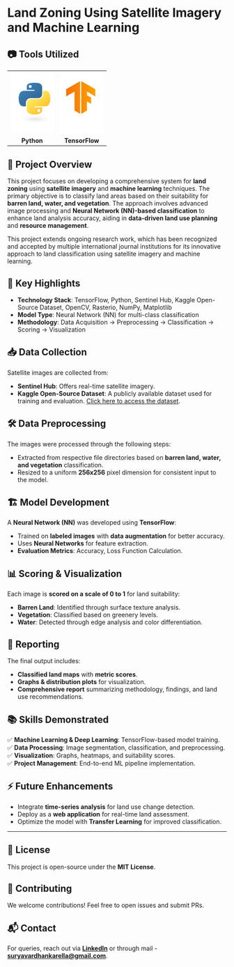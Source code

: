 # Land Zoning Using Satellite Imagery and Machine Learning

## 📷 Tools Utilized

<table>
  <tr>
    <td align="center"><img src="Images/python-logo.png" width="100"></td>
    <td align="center"><img src="Images/tensorflow.png" width="100"></td>
  </tr>
  <tr>
    <td align="center"><strong>Python</strong></td>
    <td align="center"><strong>TensorFlow</strong></td>
  </tr>
</table>
            
 

## 📌 Project Overview
This project focuses on developing a comprehensive system for **land zoning** using **satellite imagery** and **machine learning** techniques. The primary objective is to classify land areas based on their suitability for **barren land, water, and vegetation**. The approach involves advanced image processing and **Neural Network (NN)-based classification** to enhance land analysis accuracy, aiding in **data-driven land use planning** and **resource management**.

This project extends ongoing research work, which has been recognized and accepted by multiple international journal institutions for its innovative approach to land classification using satellite imagery and machine learning.

## 🚀 Key Highlights
- **Technology Stack**: TensorFlow, Python, Sentinel Hub, Kaggle Open-Source Dataset, OpenCV, Rasterio, NumPy, Matplotlib
- **Model Type**: Neural Network (NN) for multi-class classification
- **Methodology**: Data Acquisition → Preprocessing → Classification → Scoring → Visualization

## 📥 Data Collection
Satellite images are collected from:
- **Sentinel Hub**: Offers real-time satellite imagery.
- **Kaggle Open-Source Dataset**: A publicly available dataset used for training and evaluation. [Click here to access the dataset](dataset_link_here).

## 🛠 Data Preprocessing
The images were processed through the following steps:
- Extracted from respective file directories based on **barren land, water, and vegetation** classification.
- Resized to a uniform **256x256** pixel dimension for consistent input to the model.

## 🏗 Model Development
A **Neural Network (NN)** was developed using **TensorFlow**:
- Trained on **labeled images** with **data augmentation** for better accuracy.
- Uses **Neural Networks** for feature extraction.
- **Evaluation Metrics**: Accuracy, Loss Function Calculation.

## 📊 Scoring & Visualization
Each image is **scored on a scale of 0 to 1** for land suitability:
- **Barren Land**: Identified through surface texture analysis.
- **Vegetation**: Classified based on greenery levels.
- **Water**: Detected through edge analysis and color differentiation.

## 📑 Reporting
The final output includes:
- **Classified land maps** with **metric scores**.
- **Graphs & distribution plots** for visualization.
- **Comprehensive report** summarizing methodology, findings, and land use recommendations.

## 📚 Skills Demonstrated
✅ **Machine Learning & Deep Learning**: TensorFlow-based model training.  
✅ **Data Processing**: Image segmentation, classification, and preprocessing.  
✅ **Visualization**: Graphs, heatmaps, and suitability scores.  
✅ **Project Management**: End-to-end ML pipeline implementation.

## ⚡ Future Enhancements
- Integrate **time-series analysis** for land use change detection.
- Deploy as a **web application** for real-time land assessment.
- Optimize the model with **Transfer Learning** for improved classification.

---

## 📜 License
This project is open-source under the **MIT License**.

## 🤝 Contributing
We welcome contributions! Feel free to open issues and submit PRs.

## 📬 Contact
For queries, reach out via **[LinkedIn](https://www.linkedin.com/in/suryavardhan8)** or through mail - **suryavardhankarella@gmail.com**.

